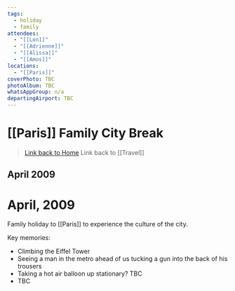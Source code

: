 ```yaml
---
tags:
  - holiday
  - family
attendees:
  - "[[Lon]]"
  - "[[Adrienne]]"
  - "[[Alissa]]"
  - "[[Amos]]"
locations:
  - "[[Paris]]"
coverPhoto: TBC
photoAlbum: TBC
whatsAppGroup: n/a
departingAirport: TBC
---
```

# [[Paris]] Family City Break

> [Link back to Home](obsidian://open?vault=Personal%20Notes&file=000%20Index)
> Link back to [[Travel]]

## April 2009

# April, 2009

Family holiday to [[Paris]] to experience the culture of the city.

Key memories:
- Climbing the Eiffel Tower
- Seeing a man in the metro ahead of us tucking a gun into the back of his trousers
- Taking a hot air balloon up stationary? TBC
- TBC